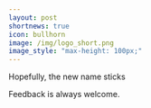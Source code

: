 ```yaml
---
layout: post
shortnews: true
icon: bullhorn
image: /img/logo_short.png
image_style: "max-height: 100px;"
---
```


Hopefully, the new name sticks

Feedback is always welcome.

